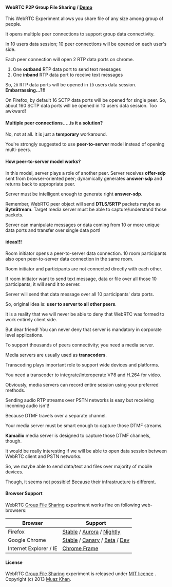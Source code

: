 #### WebRTC P2P Group File Sharing / [Demo](https://webrtc-experiment.appspot.com/file-hangout/)

This WebRTC Experiment allows you share file of any size among group of people.

It opens multiple peer connections to support group data connectivity.

In 10 users data session; 10 peer connections will be opened on each user's side.

Each peer connection will open 2 RTP data ports on chrome.

1. One **outband** RTP data port to send text messages
2. One **inband** RTP data port to receive text messages

So, `20` RTP data ports will be opened in `10` users data session. **Embarrassing...?!!**

On Firefox, by default 16 SCTP data ports will be opened for single peer. So, about 160 SCTP data ports will be opened in 10 users data session. Too awkward!

#### Multiple peer connections.....is it a solution?

No, not at all. It is just a **temporary** workaround.

You're strongly suggested to use **peer-to-server** model instead of opening multi-peers.

#### How peer-to-server model works?

In this model, server plays a role of another peer. Server receives **offer-sdp** sent from browser-oriented peer; dynamically generates **answer-sdp** and returns back to appropriate peer.

Server must be intelligent enough to generate right **answer-sdp**.

Remember, WebRTC peer object will send **DTLS/SRTP** packets maybe as **ByteStream**. Target media server must be able to capture/understand those packets.

Server can manipulate messages or data coming from 10 or more unique data ports and transfer over single data port!

#### ideas!!!

Room initiator opens a peer-to-server data connection. 10 room participants also open peer-to-server data connection in the same room.

Room initiator and participants are not connected directly with each other.

If room initiator want to send text message, data or file over all those 10 participants; it will send it to server.

Server will send that data message over all 10 participants' data ports.

So, original idea is: **user to server to all other peers**.

It is a reality that we will never be able to deny that WebRTC was formed to work entirely client side.

But dear friend! You can never deny that server is mandatory in corporate level applications.

To support thousands of peers connectivity; you need a media server.

Media servers are usually used as **transcoders**.

Transcoding plays important role to support wide devices and platforms.

You need a transcoder to integrate/interoperate VP8 and H.264 for video.

Obviously, media servers can record entire session using your preferred methods.

Sending audio RTP streams over PSTN networks is easy but receiving incoming audio isn't!

Because DTMF travels over a separate channel.

Your media server must be smart enough to capture those DTMF streams.

**Kamailio** media server is designed to capture those DTMF channels, though.

It would be really interesting if we will be able to open data session between WebRTC client and PSTN networks.

So, we maybe able to send data/text and files over majority of mobile devices.

Though, it seems not possible! Because their infrastructure is different.

#### Browser Support

WebRTC [Group File Sharing](https://webrtc-experiment.appspot.com/file-hangout/) experiment works fine on following web-browsers:

| Browser        | Support           |
| ------------- |-------------|
| Firefox | [Stable](http://www.mozilla.org/en-US/firefox/new/) / [Aurora](http://www.mozilla.org/en-US/firefox/aurora/) / [Nightly](http://nightly.mozilla.org/) |
| Google Chrome | [Stable](https://www.google.com/intl/en_uk/chrome/browser/) / [Canary](https://www.google.com/intl/en/chrome/browser/canary.html) / [Beta](https://www.google.com/intl/en/chrome/browser/beta.html) / [Dev](https://www.google.com/intl/en/chrome/browser/index.html?extra=devchannel#eula) |
| Internet Explorer / IE | [Chrome Frame](http://www.google.com/chromeframe) |

#### License

WebRTC [Group File Sharing](https://webrtc-experiment.appspot.com/file-hangout/) experiment is released under [MIT licence](https://webrtc-experiment.appspot.com/licence/) . Copyright (c) 2013 [Muaz Khan](https://plus.google.com/100325991024054712503).
